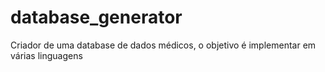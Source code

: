 # database_generator
Criador de uma database de dados médicos, o objetivo é implementar em várias linguagens
